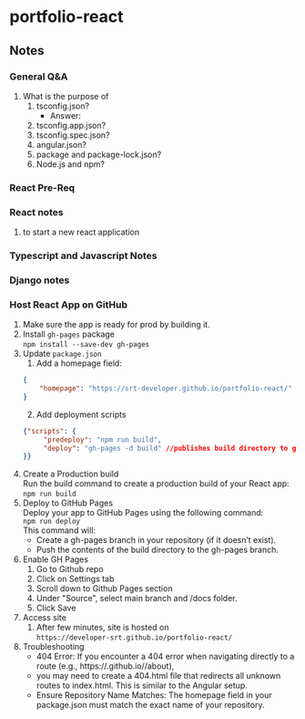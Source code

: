 # portfolio-react





## Notes
### General Q&A
1. What is the purpose of 
   1. tsconfig.json?
      - Answer: 
   2. tsconfig.app.json?
   3. tsconfig.spec.json?
   4. angular.json?
   5. package and package-lock.json?
   6. Node.js and npm?

### React Pre-Req

### React notes
1. to start a new react application


### Typescript and Javascript Notes

### Django notes

### Host React App on GitHub
1. Make sure the app is ready for prod by building it.
2. Install `gh-pages` package <br>
`npm install --save-dev gh-pages`
3. Update `package.json` <br>
   1. Add a homepage field: <br>
   ```json
   {
       "homepage": "https://srt-developer.github.io/portfolio-react/"
   }
   ```
   2. Add deployment scripts
   ```json
   {"scripts": {
        "predeploy": "npm run build",
        "deploy": "gh-pages -d build" //publishes build directory to gh-pages branch
   }}
   ```
4. Create a Production build <br>
Run the build command to create a production build of your React app: <br>
`npm run build` <br>
5. Deploy to GitHub Pages <br>
Deploy your app to GitHub Pages using the following command: <br>
`npm run deploy` <br>
This command will: <br>
   - Create a gh-pages branch in your repository (if it doesn’t exist).
   - Push the contents of the build directory to the gh-pages branch. <br>
6. Enable GH Pages
   1. Go to Github repo
   2. Click on Settings tab
   3. Scroll down to Github Pages section
   4. Under "Source", select main branch and /docs folder.
   5. Click Save
7. Access site
   1. After few minutes, site is hosted on <br> 
   `https://developer-srt.github.io/portfolio-react/`
8. Troubleshooting
   - 404 Error: If you encounter a 404 error when navigating directly to a route (e.g., https://<username>.github.io/<repository-name>/about), 
   - you may need to create a 404.html file that redirects all unknown routes to index.html. This is similar to the Angular setup.
   - Ensure Repository Name Matches: The homepage field in your package.json must match the exact name of your repository.